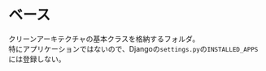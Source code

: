 # ベース

クリーンアーキテクチャの基本クラスを格納するフォルダ。  
特にアプリケーションではないので、Djangoの`settings.py`の`INSTALLED_APPS`には登録しない。
